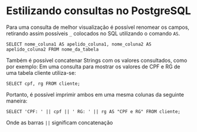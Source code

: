 # Estilizando consultas no PostgreSQL

Para uma consulta de melhor visualização é possível renomear os campos, retirando assim possíveis ``` _ ``` colocados no SQL utilizando o comando ``` AS ```.

```
SELECT nome_coluna1 AS apelido_coluna1, nome_coluna2 AS apelido_coluna2 FROM nome_da_tabela 
```

Também é possível concatenar Strings com os valores consultados, como por exemplo:
Em uma consulta para mostrar os valores de CPF e RG de uma tabela cliente utiliza-se:

``` 
SELECT cpf, rg FROM cliente; 
```

Portanto, é possível imprimir ambos em uma mesma colunas da seguinte maneira:

``` 
SELECT 'CPF: ' || cpf || ' RG: ' || rg AS "CPF e RG" FROM cliente;
```

Onde as barras ``` || ``` significam concatenação

